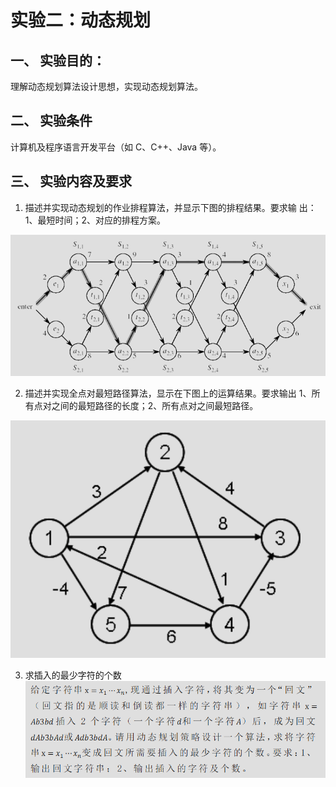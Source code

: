 # 实验二：动态规划

## 一、 实验目的： 

理解动态规划算法设计思想，实现动态规划算法。

## 二、 实验条件 

计算机及程序语言开发平台（如 C、C++、Java 等）。

## 三、 实验内容及要求 

1. 描述并实现动态规划的作业排程算法，并显示下图的排程结果。要求输
出：1、最短时间；2、对应的排程方案。

![alt text](image.png)

2. 描述并实现全点对最短路径算法，显示在下图上的运算结果。要求输出
1、所有点对之间的最短路径的长度；2、所有点对之间最短路径。

![alt text](image-1.png)

3. 求插入的最少字符的个数
![alt text](image-2.png)


